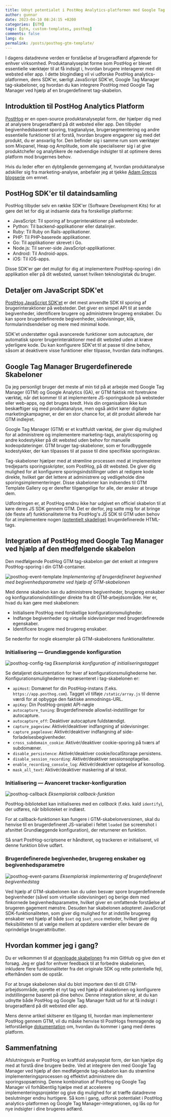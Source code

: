 ```yaml
---
title: Udnyt potentialet i PostHog Analytics-platformen med Google Tag Manager
author: gunnar
date: 2023-04-10 08:24:15 +0200
categories: [GTM]
tags: [gtm, custom-templates, posthog]
comments: false
lang: da
permalink: /posts/posthog-gtm-template/
---
```


I dagens datadrevne verden er forståelse af brugeradfærd afgørende for enhver virksomhed. Produktanalyseplat forme som PostHog er blevet essentielle værktøjer til at få indsigt i, hvordan brugere interagerer med dit websted eller app. I dette blogindlæg vil vi udforske PostHog analytics-platformen, dens SDK'er, særligt JavaScript SDK'et, Google Tag Manager tag-skabeloner, og hvordan du kan integrere PostHog med Google Tag Manager ved hjælp af en brugerdefineret tag-skabelon.

## Introduktion til PostHog Analytics Platform

[PostHog](https://posthog.com/) er en open-source produktanalyseplat form, der hjælper dig med at analysere brugeradfærd på dit websted eller app. Den tilbyder begivenhedsbaseret sporing, tragtanalyse, brugersegmentering og andre essentielle funktioner til at forstå, hvordan brugere engagerer sig med det produkt, du er ansvarlig for. Den befinder sig i samme rum som værktøjer som Mixpanel, Heap og Amplitude, som alle specialiserer sig i at give produktchefer og analytikere de nødvendige indsigter til at optimere deres platform mod brugernes behov.

Hvis du leder efter en dybtgående gennemgang af, hvordan produktanalyse adskiller sig fra marketing-analyse, anbefaler jeg at tjekke [Adam Grecos blogserie](https://amplitude.com/blog/marketing-analytics-vs-product-analytics-part-1) om emnet.

## PostHog SDK'er til dataindsamling

PostHog tilbyder selv en række SDK'er (Software Development Kits) for at gøre det let for dig at indsamle data fra forskellige platforme:

- JavaScript: Til sporing af brugerinteraktioner på websteder.
- Python: Til backend-applikationer eller datalinjer.
- Ruby: Til Ruby on Rails-applikationer.
- PHP: Til PHP-baserede applikationer.
- Go: Til applikationer skrevet i Go.
- Node.js: Til server-side JavaScript-applikationer.
- Android: Til Android-apps.
- iOS: Til iOS-apps.

Disse SDK'er gør det muligt for dig at implementere PostHog-sporing i din applikation eller på dit websted, uanset hvilken teknologistak du bruger.

## Detaljer om JavaScript SDK'et

[PostHog JavaScript SDK'et](https://posthog.com/docs/libraries/js) er det mest anvendte SDK til sporing af brugerinteraktioner på websteder. Det giver en simpel API til at sende begivenheder, identificere brugere og administrere brugereg enskaber. Du kan spore brugerdefinerede begivenheder, sidevisninger, klik, formularindsendelser og mere med minimal kode.

SDK'et understøtter også avancerede funktioner som autocapture, der automatisk sporer brugerinteraktioner med dit websted uden at kræve yderligere kode. Du kan konfigurere SDK'et til at passe til dine behov, såsom at deaktivere visse funktioner eller tilpasse, hvordan data indfanges.

## Google Tag Manager Brugerdefinerede Skabeloner

Da jeg personligt bruger det meste af min tid på at arbejde med Google Tag Manager (GTM) og Google Analytics (GA), er GTM faktisk mit foretrukne værktøj, når det kommer til at implementere JS-sporingskode på websteder eller web-apps, og det bruges bredt. Hvis din organisation ikke kun beskæftiger sig med produktanalyse, men også aktivt kører digitale marketingkampagner, er der en stor chance for, at dit produkt allerede har GTM indlejret.

Google Tag Manager (GTM) er et kraftfuldt værktøj, der giver dig mulighed for at administrere og implementere marketing-tags, analyticssporing og andre kodestykker på dit websted uden behov for manuelle kodeopdateringer. GTM bruger tag-skabeloner, som er forudbyggede kodestykker, der kan tilpasses til at passe til dine specifikke sporingskrav.

Tag-skabeloner hjælper med at strømline processen med at implementere tredjeparts sporingsskripter, som PostHog, på dit websted. De giver dig mulighed for at konfigurere sporingsindstillinger uden at redigere kode direkte, hvilket gør det lettere at administrere og vedligeholde dine sporingsimplementeringer. Disse skabeloner kan indsendes til GTM Template Gallery og er derefter tilgængelige for alle, der ønsker at bruge dem.

Udfordringen er, at PostHog endnu ikke har udgivet en officiel skabelon til at køre deres JS SDK gennem GTM. Det er derfor, jeg satte mig for at bringe (de fleste af) funktionaliteterne fra PostHog's JS SDK til GTM uden behov for at implementere nogen [(potentielt skadelige)](https://web.dev/tag-best-practices/#be-careful-with-custom-html-tags:~:text=Be%20careful%20with%20Custom%20HTML%20tags%20%23) brugerdefinerede HTML-tags.

## Integration af PostHog med Google Tag Manager ved hjælp af den medfølgende skabelon

Den medfølgende PostHog GTM tag-skabelon gør det enkelt at integrere PostHog-sporing i din GTM-container.

![posthog-event-template](/assets/img/posthog/posthog-custom-event.png)
_Implementering af brugerdefineret begivenhed med begivenhedsparametre ved hjælp af GTM-skabelonen_

Med denne skabelon kan du administrere begivenheder, brugereg enskaber og konfigurationsindstillinger direkte fra dit GTM-arbejdsområde. Her er, hvad du kan gøre med skabelonen:

- Initialisere PostHog med forskellige konfigurationsmuligheder.
- Indfange begivenheder og virtuelle sidevisninger med brugerdefinerede egenskaber.
- Identificere brugere med brugereg enskaber.

Se nedenfor for nogle eksempler på GTM-skabelonens funktionaliteter.

### Initialisering — Grundlæggende konfiguration

![posthog-config-tag](/assets/img/posthog/posthog-config.png)
_Eksemplarisk konfiguration af initialiseringstagget_

Se detaljeret dokumentation for hver af konfigurationsmulighederne her. Konfigurationsmulighederne repræsenteret i tag-skabelonen er:

- `apiHost`: Domænet for din PostHog-instans (f.eks. `https://app.posthog.com`). Tagget vil tilføje `/static/array.js` til denne værdi for at opbygge den faktiske anmodnings-URL.
- `apiKey`: Din PostHog-projekt API-nøgle
- `autocapture_tuning`: Brugerdefinerede allowlist-indstillinger for autocapture.
- `autocapture_off`: Deaktiver autocapture fuldstændigt.
- `capture_pageview`: Aktivér/deaktiver indfangning af sidevisninger.
- `capture_pageleave`: Aktivér/deaktiver indfangning af side-forladelsesbegivenheder.
- `cross_subdomain_cookie`: Aktivér/deaktiver cookie-sporing på tværs af subdomæner.
- `disable_persistence`: Aktivér/deaktiver cookie/localStorage persistens.
- `disable_session_recording`: Aktivér/deaktiver sessionsoptagelse.
- `enable_recording_console_log`: Aktivér/deaktiver optagelse af konsollog.
- `mask_all_text`: Aktivér/deaktiver maskering af al tekst.

### Initialisering — Avanceret tracker-konfiguration

![posthog-callback](/assets/img/posthog/posthog-callback.png)
_Eksemplarisk callback-funktion_

PostHog-biblioteket kan initialiseres med en _callback_ (f.eks. kald `identify`), der udføres, når biblioteket er indlæst.

For at callback-funktionen kan fungere i GTM-skabelonversionen, skal du henvise til en brugerdefineret JS-variabel i feltet `loaded` (se screenshot i afsnittet Grundlæggende konfiguration), der returnerer en funktion.

Så snart PostHog-scriptsene er håndteret, og trackeren er initialiseret, vil denne funktion blive udført.

### Brugerdefinerede begivenheder, brugereg enskaber og begivenhedsparametre

![posthog-event-params](/assets/img/posthog/posthog-event-params.png)
_Eksemplarisk implementering af brugerdefineret begivenhedstag_

Ved hjælp af GTM-skabelonen kan du uden besvær spore brugerdefinerede begivenheder (såvel som virtuelle sidevisninger) og berige dem med finkornede begivenhedsparametre, hvilket giver en omfattende forståelse af brugeren gagement mønstre. Desuden har skabelonen adopteret JavaScript SDK-funktionaliteten, som giver dig mulighed for at indstille brugereg enskaber ved hjælp af både `$set` og `$set_once` metoder, hvilket giver dig fleksibiliteten til at vælge mellem at opdatere værdier eller bevare de oprindelige brugerattributter.

## Hvordan kommer jeg i gang?

Du er velkommen til at [downloade skabelonen](https://github.com/GunnarGriese/gtm-template-posthog) fra min GitHub og give den et forsøg. Jeg er glad for enhver feedback til at forbedre skabelonen, inkludere flere funktionaliteter fra det originale SDK og rette potentielle fejl, efterhånden som de opstår.

For at bruge skabelonen skal du blot importere den til dit GTM-arbejdsområde, oprette et nyt tag ved hjælp af skabelonen og konfigurere indstillingerne baseret på dine behov. Denne integration sikrer, at du kan udnytte både PostHog og Google Tag Manager fuldt ud for at få indsigt i brugeradfærd på dit websted eller app.

Mens denne artikel skitserer en tilgang til, hvordan man implementerer PostHog gennem GTM, vil du måske henvise til PostHogs fremragende og letforståelige [dokumentation](https://posthog.com/docs/getting-started/start-here) om, hvordan du kommer i gang med deres platform.

## Sammenfatning

Afslutningsvis er PostHog en kraftfuld analyseplat form, der kan hjælpe dig med at forstå dine brugere bedre. Ved at integrere den med Google Tag Manager ved hjælp af den medfølgende tag-skabelon kan du strømline implementeringsprocessen og effektivt administrere din sporingsopsætning. Denne kombination af PostHog og Google Tag Manager vil forhåbentlig hjælpe med at accelerere implementeringsprojekter og give dig mulighed for at træffe datadrevne beslutninger endnu hurtigere. Så kom i gang, udforsk potentialet i PostHog analytics-platformen og Google Tag Manager-integrationen, og lås op for nye indsigter i dine brugeres adfærd.